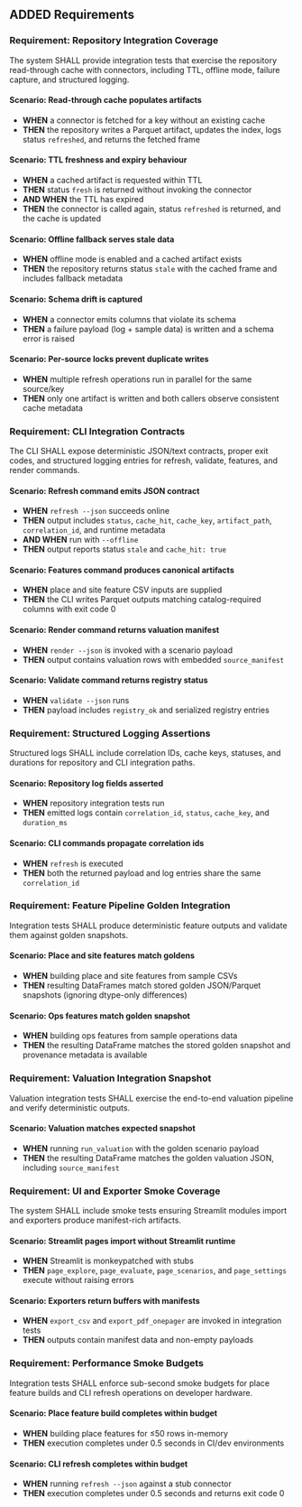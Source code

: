 ## ADDED Requirements

### Requirement: Repository Integration Coverage

The system SHALL provide integration tests that exercise the repository read-through cache with connectors, including TTL, offline mode, failure capture, and structured logging.

#### Scenario: Read-through cache populates artifacts

- **WHEN** a connector is fetched for a key without an existing cache
- **THEN** the repository writes a Parquet artifact, updates the index, logs status `refreshed`, and returns the fetched frame

#### Scenario: TTL freshness and expiry behaviour

- **WHEN** a cached artifact is requested within TTL
- **THEN** status `fresh` is returned without invoking the connector
- **AND WHEN** the TTL has expired
- **THEN** the connector is called again, status `refreshed` is returned, and the cache is updated

#### Scenario: Offline fallback serves stale data

- **WHEN** offline mode is enabled and a cached artifact exists
- **THEN** the repository returns status `stale` with the cached frame and includes fallback metadata

#### Scenario: Schema drift is captured

- **WHEN** a connector emits columns that violate its schema
- **THEN** a failure payload (log + sample data) is written and a schema error is raised

#### Scenario: Per-source locks prevent duplicate writes

- **WHEN** multiple refresh operations run in parallel for the same source/key
- **THEN** only one artifact is written and both callers observe consistent cache metadata

### Requirement: CLI Integration Contracts

The CLI SHALL expose deterministic JSON/text contracts, proper exit codes, and structured logging entries for refresh, validate, features, and render commands.

#### Scenario: Refresh command emits JSON contract

- **WHEN** `refresh --json` succeeds online
- **THEN** output includes `status`, `cache_hit`, `cache_key`, `artifact_path`, `correlation_id`, and runtime metadata
- **AND WHEN** run with `--offline`
- **THEN** output reports status `stale` and `cache_hit: true`

#### Scenario: Features command produces canonical artifacts

- **WHEN** place and site feature CSV inputs are supplied
- **THEN** the CLI writes Parquet outputs matching catalog-required columns with exit code 0

#### Scenario: Render command returns valuation manifest

- **WHEN** `render --json` is invoked with a scenario payload
- **THEN** output contains valuation rows with embedded `source_manifest`

#### Scenario: Validate command returns registry status

- **WHEN** `validate --json` runs
- **THEN** payload includes `registry_ok` and serialized registry entries

### Requirement: Structured Logging Assertions

Structured logs SHALL include correlation IDs, cache keys, statuses, and durations for repository and CLI integration paths.

#### Scenario: Repository log fields asserted

- **WHEN** repository integration tests run
- **THEN** emitted logs contain `correlation_id`, `status`, `cache_key`, and `duration_ms`

#### Scenario: CLI commands propagate correlation ids

- **WHEN** `refresh` is executed
- **THEN** both the returned payload and log entries share the same `correlation_id`

### Requirement: Feature Pipeline Golden Integration

Integration tests SHALL produce deterministic feature outputs and validate them against golden snapshots.

#### Scenario: Place and site features match goldens

- **WHEN** building place and site features from sample CSVs
- **THEN** resulting DataFrames match stored golden JSON/Parquet snapshots (ignoring dtype-only differences)

#### Scenario: Ops features match golden snapshot

- **WHEN** building ops features from sample operations data
- **THEN** the resulting DataFrame matches the stored golden snapshot and provenance metadata is available

### Requirement: Valuation Integration Snapshot

Valuation integration tests SHALL exercise the end-to-end valuation pipeline and verify deterministic outputs.

#### Scenario: Valuation matches expected snapshot

- **WHEN** running `run_valuation` with the golden scenario payload
- **THEN** the resulting DataFrame matches the golden valuation JSON, including `source_manifest`

### Requirement: UI and Exporter Smoke Coverage

The system SHALL include smoke tests ensuring Streamlit modules import and exporters produce manifest-rich artifacts.

#### Scenario: Streamlit pages import without Streamlit runtime

- **WHEN** Streamlit is monkeypatched with stubs
- **THEN** `page_explore`, `page_evaluate`, `page_scenarios`, and `page_settings` execute without raising errors

#### Scenario: Exporters return buffers with manifests

- **WHEN** `export_csv` and `export_pdf_onepager` are invoked in integration tests
- **THEN** outputs contain manifest data and non-empty payloads

### Requirement: Performance Smoke Budgets

Integration tests SHALL enforce sub-second smoke budgets for place feature builds and CLI refresh operations on developer hardware.

#### Scenario: Place feature build completes within budget

- **WHEN** building place features for ≤50 rows in-memory
- **THEN** execution completes under 0.5 seconds in CI/dev environments

#### Scenario: CLI refresh completes within budget

- **WHEN** running `refresh --json` against a stub connector
- **THEN** execution completes under 0.5 seconds and returns exit code 0
